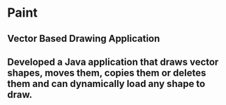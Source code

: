 # Paint
## Vector Based Drawing Application
## Developed a Java application that draws vector shapes, moves them, copies them or deletes them and can dynamically load any shape to draw.
